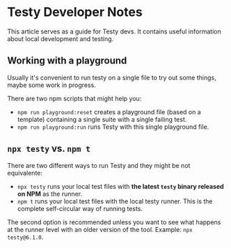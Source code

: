 # Testy Developer Notes

This article serves as a guide for Testy devs. It contains useful information about local development and testing. 

## Working with a playground

Usually it's convenient to run testy on a single file to try out some things, maybe some work in progress.

There are two npm scripts that might help you:

* `npm run playground:reset` creates a playground file (based on a template) containing a single suite with a single
failing test.
* `npm run playground:run` runs Testy with this single playground file.

## `npx testy` vs. `npm t`

There are two different ways to run Testy and they might be not equivalente:

* `npx testy` runs your local test files with **the latest `testy` binary released on NPM** as the runner.
* `npm t` runs your local test files with the local testy runner. This is the complete self-circular way of running
tests.

The second option is recommended unless you want to see what happens at the runner level with an older version of
the tool. Example: `npx testy@6.1.0`.
